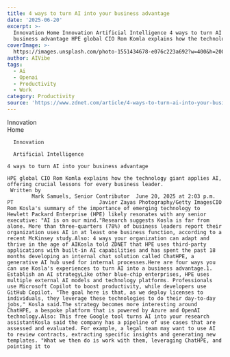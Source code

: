 ```yaml
---
title: 4 ways to turn AI into your business advantage
date: '2025-06-20'
excerpt: >-
  Innovation Home Innovation Artificial Intelligence 4 ways to turn AI into your
  business advantage HPE global CIO Rom Komla explains how the technology...
coverImage: >-
  https://images.unsplash.com/photo-1551434678-e076c223a692?w=400&h=200&fit=crop&auto=format
author: AIVibe
tags:
  - Ai
  - Openai
  - Productivity
  - Work
category: Productivity
source: 'https://www.zdnet.com/article/4-ways-to-turn-ai-into-your-business-advantage/'
---
```

Innovation      
      Home
    
      Innovation
    
      Artificial Intelligence
       
    4 ways to turn AI into your business advantage
     
    HPE global CIO Rom Komla explains how the technology giant applies AI, offering crucial lessons for every business leader.
     Written by 
            Mark Samuels, Senior Contributor  June 20, 2025 at 2:03 p.m. PT                            Javier Zayas Photography/Getty ImagesCIO Rom Kosla's summary of the importance of emerging technology to Hewlett Packard Enterprise (HPE) likely resonates with any senior executive: "AI is on our mind."Research suggests Kosla is far from alone. More than three-quarters (78%) of business leaders report their organization uses AI in at least one business function, according to a recent McKinsey study.Also: 4 ways your organization can adapt and thrive in the age of AIKosla told ZDNET that HPE uses third-party applications with built-in AI capabilities and has spent the past 18 months developing an internal chat solution called ChatHPE, a generative AI hub used for internal processes.Here are four ways you can use Kosla's experiences to turn AI into a business advantage.1. Establish an AI strategyLike other blue-chip enterprises, HPE uses multiple external AI models and technology platforms. Professionals use Microsoft Copilot to boost productivity, while developers use GitHub Copilot. "The goal here is that, as we deploy licenses to individuals, they leverage these technologies to do their day-to-day jobs," Kosla said.The strategy becomes more interesting around ChatHPE, a bespoke platform that is powered by Azure and OpenAI technology.Also: This free Google tool turns AI into your research assistantKosla said the company has a pipeline of use cases that are assessed and evaluated. For example, a legal team may want to use AI to review contracts, extracting specific insights and generating new templates. "What we then do is work with them, leveraging ChatHPE, and pointing it to 

